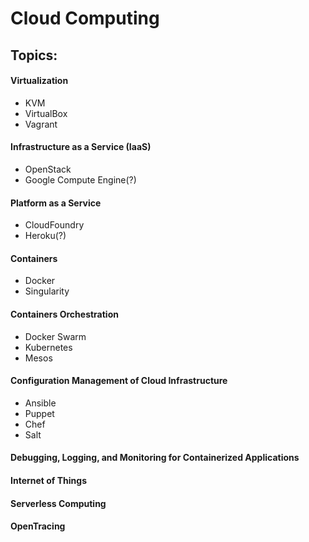 # Cloud Computing

## Topics:

#### Virtualization
- KVM
- VirtualBox
- Vagrant

#### Infrastructure as a Service (IaaS)
- OpenStack
- Google Compute Engine(?)

#### Platform as a Service
- CloudFoundry
- Heroku(?)

#### Containers
- Docker
- Singularity

#### Containers Orchestration
- Docker Swarm
- Kubernetes
- Mesos

#### Configuration Management of Cloud Infrastructure
- Ansible
- Puppet
- Chef
- Salt

#### Debugging, Logging, and Monitoring for Containerized Applications

#### Internet of Things

#### Serverless Computing

#### OpenTracing
